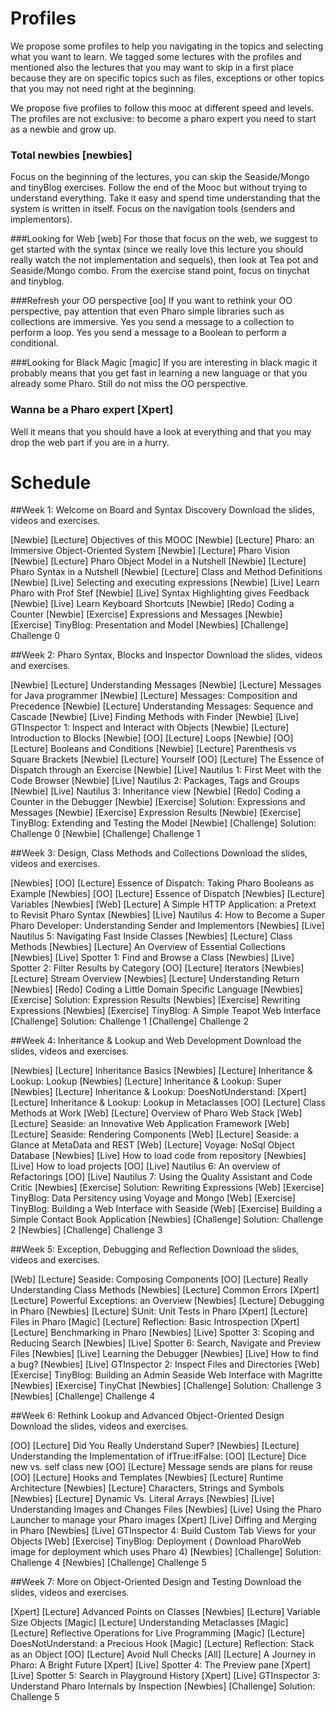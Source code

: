 # Profiles
We propose some profiles to help you navigating in the topics and selecting what you want to learn.
We tagged some lectures with the profiles and mentioned also the lectures that you may want to skip
in a first place because they are on specific topics such as files, exceptions or other topics that you may not need right at the beginning.

We propose five profiles to follow this mooc at different speed and levels. The profiles are not exclusive: to become a pharo expert you need to start as a newbie and grow up. 

### Total newbies [newbies]
Focus on the beginning of the lectures, you can skip the Seaside/Mongo and tinyBlog exercises. 
Follow the end of the Mooc but without trying to understand everything. Take it easy and spend time understanding that the system is written in itself. Focus on the navigation tools (senders and implementors).


###Looking for Web [web]
For those that focus on the web, we suggest to get started with the syntax (since we really love this lecture you should really watch the not implementation and sequels), then look at Tea pot and Seaside/Mongo combo.
From the exercise stand point, focus on tinychat and tinyblog.

###Refresh your OO perspective [oo]
If you want to rethink your OO perspective, pay attention that even Pharo simple libraries such as collections are immersive. Yes you send a message to a collection to perform a loop. Yes you send a message to a Boolean to perform a conditional.


###Looking for Black Magic [magic]
If you are interesting in black magic it probably means that you get fast in learning a new language or that you already some Pharo. Still do not miss the OO perspective.

### Wanna be a Pharo expert [Xpert]
Well it means that you should have a look at everything and that you may drop the web part if you are in a hurry.

# Schedule
##Week 1: Welcome on Board and Syntax Discovery
Download the slides, videos and exercises.

[Newbie] [Lecture] Objectives of this MOOC
[Newbie] [Lecture] Pharo: an Immersive Object-Oriented System
[Newbie] [Lecture] Pharo Vision
[Newbie] [Lecture] Pharo Object Model in a Nutshell
[Newbie] [Lecture] Pharo Syntax in a Nutshell
[Newbie] [Lecture] Class and Method Definitions
[Newbie] [Live] Selecting and executing expressions
[Newbie] [Live] Learn Pharo with Prof Stef
[Newbie] [Live] Syntax Highlighting gives Feedback
[Newbie] [Live] Learn Keyboard Shortcuts
[Newbie] [Redo] Coding a Counter
[Newbie] [Exercise] Expressions and Messages
[Newbie] [Exercise] TinyBlog: Presentation and Model
[Newbies] [Challenge] Challenge 0

##Week 2: Pharo Syntax, Blocks and Inspector
Download the slides, videos and exercises.

[Newbie] [Lecture] Understanding Messages
[Newbie] [Lecture] Messages for Java programmer
[Newbie] [Lecture] Messages: Composition and Precedence
[Newbie] [Lecture] Understanding Messages: Sequence and Cascade
[Newbie] [Live] Finding Methods with Finder
[Newbie] [Live] GTInspector 1: Inspect and Interact with Objects
[Newbie] [Lecture] Introduction to Blocks
[Newbie] [OO] [Lecture] Loops
[Newbie] [OO] [Lecture] Booleans and Conditions
[Newbie] [Lecture] Parenthesis vs Square Brackets
[Newbie] [Lecture] Yourself
[OO] [Lecture] The Essence of Dispatch through an Exercise
[Newbie] [Live] Nautilus 1: First Meet with the Code Browser
[Newbie] [Live] Nautilus 2: Packages, Tags and Groups
[Newbie] [Live] Nautilus 3: Inheritance view
[Newbie] [Redo] Coding a Counter in the Debugger
[Newbie] [Exercise] Solution: Expressions and Messages
[Newbie] [Exercise] Expression Results
[Newbie] [Exercise] TinyBlog: Extending and Testing the Model
[Newbie] [Challenge] Solution: Challenge 0
[Newbie] [Challenge] Challenge 1

##Week 3: Design, Class Methods and Collections
Download the slides, videos and exercises.

[Newbies] [OO] [Lecture] Essence of Dispatch: Taking Pharo Booleans as Example
[Newbies] [OO] [Lecture] Essence of Dispatch
[Newbies] [Lecture] Variables
[Newbies] [Web] [Lecture] A Simple HTTP Application: a Pretext to Revisit Pharo Syntax
[Newbies] [Live] Nautilus 4: How to Become a Super Pharo Developer: Understanding Sender and Implementors
[Newbies] [Live] Nautilus 5: Navigating Fast Inside Classes
[Newbies] [Lecture] Class Methods
[Newbies] [Lecture] An Overview of Essential Collections
[Newbies] [Live] Spotter 1: Find and Browse a Class
[Newbies] [Live] Spotter 2: Filter Results by Category
[OO] [Lecture] Iterators
[Newbies] [Lecture] Stream Overview
[Newbies] [Lecture] Understanding Return
[Newbies] [Redo] Coding a Little Domain Specific Language
[Newbies]  [Exercise] Solution: Expression Results
[Newbies] [Exercise] Rewriting Expressions
[Newbies]  [Exercise] TinyBlog: A Simple Teapot Web Interface
[Challenge] Solution: Challenge 1
[Challenge] Challenge 2

##Week 4: Inheritance & Lookup and Web Development
Download the slides, videos and exercises.

[Newbies] [Lecture] Inheritance Basics
[Newbies]  [Lecture] Inheritance & Lookup: Lookup
[Newbies]  [Lecture] Inheritance & Lookup: Super
[Newbies]  [Lecture] Inheritance & Lookup: DoesNotUnderstand:
[Xpert] [Lecture] Inheritance & Lookup: Lookup in Metaclasses
[OO] [Lecture] Class Methods at Work
[Web] [Lecture] Overview of Pharo Web Stack
[Web] [Lecture] Seaside: an Innovative Web Application Framework
[Web] [Lecture] Seaside: Rendering Components
[Web] [Lecture] Seaside: a Glance at MetaData and REST
[Web] [Lecture] Voyage: NoSql Object Database
[Newbies] [Live] How to load code from repository
[Newbies] [Live] How to load projects
[OO] [Live] Nautilus 6: An overview of Refactorings
[OO] [Live] Nautilus 7: Using the Quality Assistant and Code Critic
[Newbies] [Exercise] Solution: Rewriting Expressions
[Web] [Exercise] TinyBlog: Data Persitency using Voyage and Mongo
[Web] [Exercise] TinyBlog: Building a Web Interface with Seaside
[Web] [Exercise] Building a Simple Contact Book Application
[Newbies] [Challenge] Solution: Challenge 2
[Newbies] [Challenge] Challenge 3

##Week 5: Exception, Debugging and Reflection
Download the slides, videos and exercises.

[Web] [Lecture] Seaside: Composing Components
[OO] [Lecture] Really Understanding Class Methods
[Newbies] [Lecture] Common Errors
[Xpert] [Lecture] Powerful Exceptions: an Overview
[Newbies] [Lecture] Debugging in Pharo
[Newbies] [Lecture] SUnit: Unit Tests in Pharo
[Xpert] [Lecture] Files in Pharo
[Magic] [Lecture] Reflection: Basic Introspection
[Xpert] [Lecture] Benchmarking in Pharo
[Newbies] [Live] Spotter 3: Scoping and Reducing Search
[Newbies] [Live] Spotter 6: Search, Navigate and Preview Files
[Newbies] [Live] Learning the Debugger
[Newbies] [Live] How to find a bug?
[Newbies] [Live] GTInspector 2: Inspect Files and Directories
[Web] [Exercise] TinyBlog: Building an Admin Seaside Web Interface with Magritte
[Newbies] [Exercise] TinyChat
[Newbies] [Challenge] Solution: Challenge 3
[Newbies] [Challenge] Challenge 4

##Week 6: Rethink Lookup and Advanced Object-Oriented Design
Download the slides, videos and exercises.

[OO] [Lecture] Did You Really Understand Super?
[Newbies] [Lecture] Understanding the Implementation of ifTrue:ifFalse:
[OO] [Lecture] Dice new vs. self class new
[OO] [Lecture] Message sends are plans for reuse
[OO] [Lecture] Hooks and Templates
[Newbies] [Lecture] Runtime Architecture
[Newbies] [Lecture] Characters, Strings and Symbols
[Newbies] [Lecture] Dynamic Vs. Literal Arrays
[Newbies] [Live] Understanding Images and Changes Files
[Newbies] [Live] Using the Pharo Launcher to manage your Pharo images
[Xpert] [Live] Diffing and Merging in Pharo
[Newbies] [Live] GTInspector 4: Build Custom Tab Views for your Objects
[Web] [Exercise] TinyBlog: Deployment ( Download PharoWeb image for deployment which uses Pharo 4)
[Newbies] [Challenge] Solution: Challenge 4
[Newbies] [Challenge] Challenge 5

##Week 7: More on Object-Oriented Design and Testing
Download the slides, videos and exercises.

[Xpert] [Lecture] Advanced Points on Classes
[Newbies] [Lecture] Variable Size Objects
[Magic] [Lecture] Understanding Metaclasses
[Magic] [Lecture] Reflective Operations for Live Programming
[Magic] [Lecture] DoesNotUnderstand: a Precious Hook
[Magic] [Lecture] Reflection: Stack as an Object
[OO] [Lecture] Avoid Null Checks
[All] [Lecture] A Journey in Pharo: A Bright Future
[Xpert] [Live] Spotter 4: The Preview pane
[Xpert] [Live] Spotter 5: Search in Playground History
[Xpert] [Live] GTInspector 3: Understand Pharo Internals by Inspection
[Newbies] [Challenge] Solution: Challenge 5
	
	
	
	
	
	
	